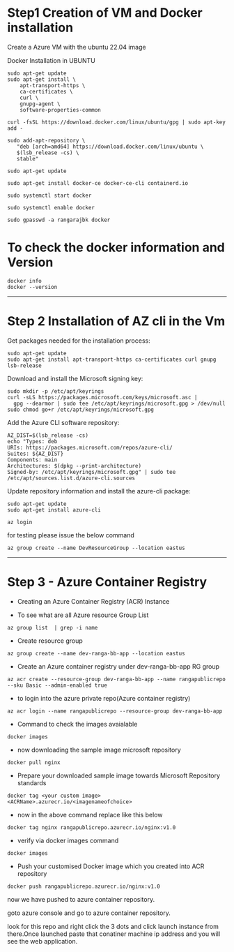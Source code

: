 # Step1 Creation of VM and Docker installation

Create a Azure VM with the  ubuntu 22.04 image 

Docker Installation in UBUNTU

```
sudo apt-get update
sudo apt-get install \
    apt-transport-https \
    ca-certificates \
    curl \
    gnupg-agent \
    software-properties-common

curl -fsSL https://download.docker.com/linux/ubuntu/gpg | sudo apt-key add -

sudo add-apt-repository \
   "deb [arch=amd64] https://download.docker.com/linux/ubuntu \
   $(lsb_release -cs) \
   stable"
   
sudo apt-get update

sudo apt-get install docker-ce docker-ce-cli containerd.io

sudo systemctl start docker

sudo systemctl enable docker

sudo gpasswd -a rangarajbk docker
```
# To check the docker information and Version
```
docker info
docker --version
```

********************************************************
# Step 2 Installation of AZ cli in the Vm

Get packages needed for the installation process:

```
sudo apt-get update
sudo apt-get install apt-transport-https ca-certificates curl gnupg lsb-release
```
Download and install the Microsoft signing key:

```
sudo mkdir -p /etc/apt/keyrings
curl -sLS https://packages.microsoft.com/keys/microsoft.asc |
  gpg --dearmor | sudo tee /etc/apt/keyrings/microsoft.gpg > /dev/null
sudo chmod go+r /etc/apt/keyrings/microsoft.gpg
```

Add the Azure CLI software repository:

```
AZ_DIST=$(lsb_release -cs)
echo "Types: deb
URIs: https://packages.microsoft.com/repos/azure-cli/
Suites: ${AZ_DIST}
Components: main
Architectures: $(dpkg --print-architecture)
Signed-by: /etc/apt/keyrings/microsoft.gpg" | sudo tee /etc/apt/sources.list.d/azure-cli.sources
```
Update repository information and install the azure-cli package:

```
sudo apt-get update
sudo apt-get install azure-cli
```

```
az login
```

for testing please issue the below command 

```
az group create --name DevResourceGroup --location eastus
```
********************************************************************************************************

# Step 3 - Azure Container Registry

- Creating an Azure Container Registry (ACR) Instance

- To see what are all Azure resource Group List

```
az group list  | grep -i name 
```

- Create resource group 

```
az group create --name dev-ranga-bb-app --location eastus
```

- Create an Azure container registry under dev-ranga-bb-app RG group

```
az acr create --resource-group dev-ranga-bb-app --name rangapublicrepo --sku Basic --admin-enabled true
```
- to login into the azure private repo(Azure container registry)

```
az acr login --name rangapublicrepo --resource-group dev-ranga-bb-app
```

- Command to check the images avaialable 

```
docker images
```

- now downloading the sample image microsoft repository

```
docker pull nginx
```

- Prepare your downloaded sample image towards Microsoft Repository standards 

```
docker tag <your custom image> <ACRName>.azurecr.io/<imagenameofchoice>
```

- now in the above command replace like this below

```
docker tag nginx rangapublicrepo.azurecr.io/nginx:v1.0
```

- verify via docker images command

```
docker images
```

- Push your customised Docker image which you created into ACR repository

```
docker push rangapublicrepo.azurecr.io/nginx:v1.0
```


now we have pushed to azure container repository.

goto azure console and go to azure container repository.


look for this repo and right click the 3 dots and click launch instance from there.Once launched paste that conatiner machine ip address and you will see the web application.
